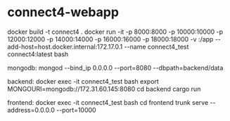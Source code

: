 # connect4-webapp

docker build -t connect4 .
docker run -it -p 8000:8000 -p 10000:10000 -p 12000:12000 -p 14000:14000 -p 16000:16000 -p 18000:18000 -v <connect4-webpp-abs-path>:/app --add-host=host.docker.internal:172.17.0.1 --name connect4_test connect4:latest bash

mongodb:
mongod --bind_ip 0.0.0.0 --port=8080 --dbpath=backend/data

backend:
docker exec -it connect4_test bash
export MONGOURI=mongodb://172.31.60.145:8080
cd backend
cargo run

frontend:
docker exec -it connect4_test bash
cd frontend
trunk serve --address=0.0.0.0 --port=10000
